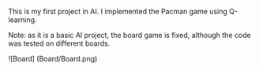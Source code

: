 This is my first project in AI. I implemented the Pacman game using Q-learning.

Note: as it is a basic AI project, the board game is fixed, although the code was tested on different boards.

![Board] (Board/Board.png)
